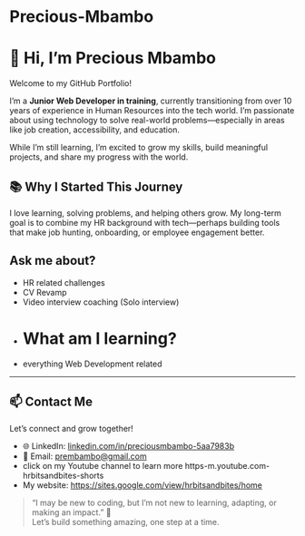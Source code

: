 # Precious-Mbambo
# 👋 Hi, I’m Precious Mbambo

Welcome to my GitHub Portfolio!

I’m a **Junior Web Developer in training**, currently transitioning from over 10 years of experience in Human Resources into the tech world. I’m passionate about using technology to solve real-world problems—especially in areas like job creation, accessibility, and education.

While I’m still learning, I’m excited to grow my skills, build meaningful projects, and share my progress with the world.


## 📚 Why I Started This Journey

I love learning, solving problems, and helping others grow. My long-term goal is to combine my HR background with tech—perhaps building tools that make job hunting, onboarding, or employee engagement better.
## Ask me about?
- HR related challenges
- CV Revamp
- Video interview coaching (Solo interview)
- # What am I learning?
- everything Web Development related
---

## 📫 Contact Me

Let’s connect and grow together!

- 🌐 LinkedIn: [linkedin.com/in/preciousmbambo-5aa7983b](https://linkedin.com/in/preciousmbambo-5aa7983b)  
- 💌 Email: prembambo@gmail.com
- click on my Youtube channel to learn more  https-m.youtube.com-hrbitsandbites-shorts
- My website: https://sites.google.com/view/hrbitsandbites/home
  

> “I may be new to coding, but I’m not new to learning, adapting, or making an impact.” 💪  
Let’s build something amazing, one step at a time.
